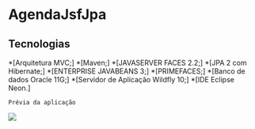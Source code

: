 # AgendaJsfJpa

## Tecnologias

*[Arquitetura MVC;]
*[Maven;]
*[JAVASERVER FACES 2.2;] 
*[JPA 2 com Hibernate;] 
*[ENTERPRISE JAVABEANS 3;]
*[PRIMEFACES;] 
*[Banco de dados Oracle 11G;]
*[Servidor de Aplicação Wildfly 10;] 
*[IDE Eclipse Neon.]

```
Prévia da aplicação
```
![](https://github.com/marcosabreu39/Agenda_JavaserverFaces2.2_JPA2_Oracle11g/blob/master/src/main/webapp/resources/images/AgendaJsfJpa.gif)
